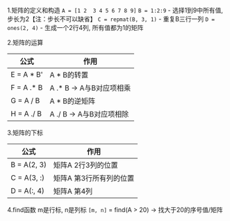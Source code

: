 1.矩阵的定义和构造
`A = [1 2  3 4 5 6 7 8 9]`
`B = 1:2:9` - 选择1到9中所有值, 步长为2【注：步长不可以缺省】
`C = repmat(B, 3, 1)` - 重复B三行一列
`D = ones(2, 4)` - 生成一个2行4列, 所有值都为1的矩阵

2.矩阵的运算

|公式|作用|
|-|-|
|E = A * B' | A * B的转置|
|F = A .* B |  A .* B -> A与B对应项相乘|
|G = A / B  |  A * B的逆矩阵|
|H = A ./ B |  A ./ B -> A与B对应项相除|

3.矩阵的下标

|公式|作用|
|-|-|
|B = A(2, 3)|矩阵A 2行3列的位置|
|C = A(3, :)|矩阵A 第3行所有列的位置|
|D = A(:, 4)| 矩阵A 第4列|

4.find函数
m是行标, n是列标
`[m, n]` = find(A > 20)  ->  找大于20的序号值/矩阵
